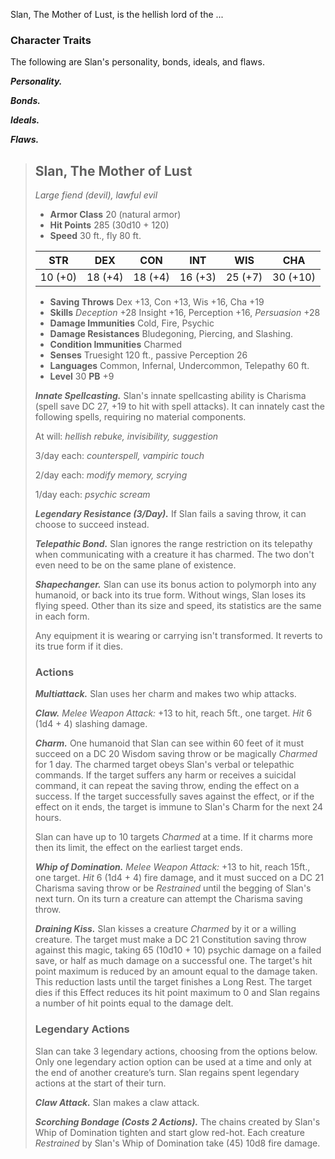 Slan, The Mother of Lust, is the hellish lord of the ...


### Character Traits
The following are Slan's personality, bonds, ideals, and flaws.

***Personality.***


***Bonds.***


***Ideals.***


***Flaws.***




> ## Slan, The Mother of Lust
>*Large fiend (devil), lawful evil*
>
> - **Armor Class** 20 (natural armor)
> - **Hit Points** 285 (30d10 + 120)
> - **Speed** 30 ft., fly 80 ft.
>
>|   STR   |   DEX   |   CON   |   INT   |   WIS   |   CHA    |
>|:-------:|:-------:|:-------:|:-------:|:-------:|:--------:|
>| 10 (+0) | 18 (+4) | 18 (+4) | 16 (+3) | 25 (+7) | 30 (+10) |
>
> - **Saving Throws** Dex +13, Con +13, Wis +16, Cha +19
> - **Skills** *Deception* +28 Insight +16, Perception +16, *Persuasion* +28 
> - **Damage Immunities** Cold, Fire, Psychic
> - **Damage Resistances** Bludegoning, Piercing, and Slashing.
> - **Condition Immunities** Charmed
> - **Senses** Truesight 120 ft., passive Perception 26
> - **Languages** Common, Infernal, Undercommon, Telepathy 60 ft.
> - **Level** 30 **PB** +9
>
> ***Innate Spellcasting.*** Slan's innate spellcasting ability is Charisma (spell save DC 27, +19 to hit with spell attacks). It can innately cast the following spells, requiring no material components.
>
> At will: *hellish rebuke, invisibility, suggestion*
>
> 3/day each: *counterspell, vampiric touch*
>
> 2/day each: *modify memory, scrying*
>
> 1/day each: *psychic scream*
>
> ***Legendary Resistance (3/Day).***
> If Slan fails a saving throw, it can choose to succeed instead.
>
> ***Telepathic Bond.***
> Slan ignores the range restriction on its telepathy when communicating with a creature it has charmed. The two don't even need to be on the same plane of existence.
>
> ***Shapechanger.***
> Slan can use its bonus action to polymorph into any humanoid, or back into its true form. Without wings, Slan loses its flying speed. Other than its size and speed, its statistics are the same in each form.
>
> Any equipment it is wearing or carrying isn't transformed. It reverts to its true form if it dies.
>
>
> ### Actions
> ***Multiattack.***
> Slan uses her charm and makes two whip attacks.
>
> ***Claw.*** *Melee Weapon Attack:* +13 to hit, reach 5ft., one target. *Hit* 6 (1d4 + 4) slashing damage.
>
> ***Charm.***
> One humanoid that Slan can see within 60 feet of it must succeed on a DC 20 Wisdom saving throw or be magically *Charmed* for 1 day. The charmed target obeys Slan's verbal or telepathic commands. If the target suffers any harm or receives a suicidal command, it can repeat the saving throw, ending the effect on a success. If the target successfully saves against the effect, or if the effect on it ends, the target is immune to Slan's Charm for the next 24 hours.
>
> Slan can have up to 10 targets *Charmed* at a time. If it charms more then its limit, the effect on the earliest target ends.
>
> ***Whip of Domination.*** *Melee Weapon Attack:* +13 to hit, reach 15ft., one target. *Hit* 6 (1d4 + 4) fire damage, and it must succed on a DC 21 Charisma saving throw or be *Restrained* until the begging of Slan's next turn. On its turn a creature can attempt the Charisma saving throw.
>
> ***Draining Kiss.***
> Slan kisses a creature *Charmed* by it or a willing creature. The target must make a DC 21 Constitution saving throw against this magic, taking 65 (10d10 + 10) psychic damage on a failed save, or half as much damage on a successful one. The target's hit point maximum is reduced by an amount equal to the damage taken. This reduction lasts until the target finishes a Long Rest. The target dies if this Effect reduces its hit point maximum to 0 and Slan regains a number of hit points equal to the damage delt.
>
> ### Legendary Actions
> Slan can take 3 legendary actions, choosing from the options below. Only one legendary action option can be used at a time and only at the end of another creature’s turn. Slan regains spent legendary actions at the start of their turn.
>
> ***Claw Attack.*** Slan makes a claw attack.
>
> ***Scorching Bondage (Costs 2 Actions).***
> The chains created by Slan's Whip of Domination tighten and start glow red-hot. Each creature *Restrained* by Slan's Whip of Domination take (45) 10d8 fire damage.


